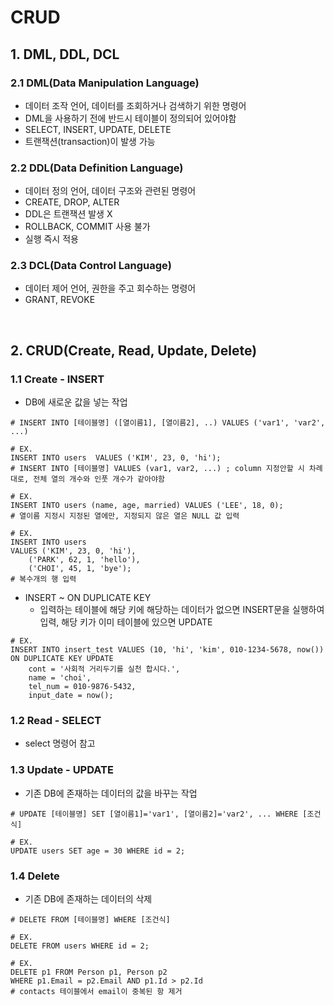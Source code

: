 # CRUD

## 1. DML, DDL, DCL

### 2.1 DML(Data Manipulation Language)

- 데이터 조작 언어, 데이터를 조회하거나 검색하기 위한 명령어
- DML을 사용하기 전에 반드시 테이블이 정의되어 있어야함
- SELECT, INSERT, UPDATE, DELETE
- 트랜잭션(transaction)이 발생 가능

### 2.2 DDL(Data Definition Language)

- 데이터 정의 언어, 데이터 구조와 관련된 명령어
- CREATE, DROP, ALTER
- DDL은 트랜잭션 발생 X
- ROLLBACK, COMMIT 사용 불가
- 실행 즉시 적용

### 2.3 DCL(Data Control Language)

- 데이터 제어 언어, 권한을 주고 회수하는 명령어
- GRANT, REVOKE

<br>

## 2. CRUD(Create, Read, Update, Delete)

### 1.1 Create - INSERT

- DB에 새로운 값을 넣는 작업

```mysql
# INSERT INTO [테이블명] ([열이름1], [열이름2], ..) VALUES ('var1', 'var2', ...)

# EX.
INSERT INTO users  VALUES ('KIM', 23, 0, 'hi');
# INSERT INTO [테이블명] VALUES (var1, var2, ...) ; column 지정안할 시 차례대로, 전체 열의 개수와 인풋 개수가 같아야함

# EX.
INSERT INTO users (name, age, married) VALUES ('LEE', 18, 0);
# 열이름 지정시 지정된 열에만, 지정되지 않은 열은 NULL 값 입력

# EX.
INSERT INTO users  
VALUES ('KIM', 23, 0, 'hi'),
	('PARK', 62, 1, 'hello'),
	('CHOI', 45, 1, 'bye');
# 복수개의 행 입력
```

- INSERT ~ ON DUPLICATE KEY
  - 입력하는 테이블에 해당 키에 해당하는 데이터가 없으면 INSERT문을 실행하여 입력, 해당 키가 이미 테이블에 있으면 UPDATE

```mysql
# EX.
INSERT INTO insert_test VALUES (10, 'hi', 'kim', 010-1234-5678, now()) 
ON DUPLICATE KEY UPDATE 
	cont = '사회적 거리두기를 실천 합시다.', 
	name = 'choi', 
	tel_num = 010-9876-5432, 
	input_date = now();
```

### 1.2 Read - SELECT 

- select 명령어 참고

### 1.3 Update - UPDATE

- 기존 DB에 존재하는 데이터의 값을 바꾸는 작업

```mysql
# UPDATE [테이블명] SET [열이름1]='var1', [열이름2]='var2', ... WHERE [조건식]

# EX.
UPDATE users SET age = 30 WHERE id = 2;
```

### 1.4 Delete

- 기존 DB에 존재하는 데이터의 삭제

```mysql
# DELETE FROM [테이블명] WHERE [조건식]

# EX.
DELETE FROM users WHERE id = 2;

# EX.
DELETE p1 FROM Person p1, Person p2
WHERE p1.Email = p2.Email AND p1.Id > p2.Id
# contacts 테이블에서 email이 중복된 항 제거
```

